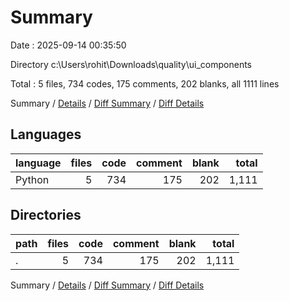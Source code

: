 # Summary

Date : 2025-09-14 00:35:50

Directory c:\\Users\\rohit\\Downloads\\quality\\ui_components

Total : 5 files,  734 codes, 175 comments, 202 blanks, all 1111 lines

Summary / [Details](details.md) / [Diff Summary](diff.md) / [Diff Details](diff-details.md)

## Languages
| language | files | code | comment | blank | total |
| :--- | ---: | ---: | ---: | ---: | ---: |
| Python | 5 | 734 | 175 | 202 | 1,111 |

## Directories
| path | files | code | comment | blank | total |
| :--- | ---: | ---: | ---: | ---: | ---: |
| . | 5 | 734 | 175 | 202 | 1,111 |

Summary / [Details](details.md) / [Diff Summary](diff.md) / [Diff Details](diff-details.md)